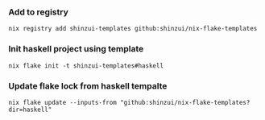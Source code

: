 ### Add to registry

```
nix registry add shinzui-templates github:shinzui/nix-flake-templates
```

### Init haskell project using template

```
nix flake init -t shinzui-templates#haskell
```

### Update flake lock from haskell tempalte

```
nix flake update --inputs-from "github:shinzui/nix-flake-templates?dir=haskell"
```
